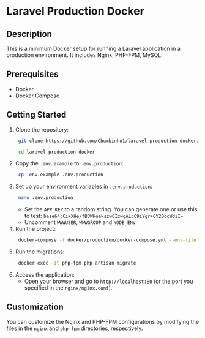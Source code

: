 # Laravel Production Docker

## Description
This is a minimum Docker setup for running a Laravel application in a production environment. It includes Nginx, PHP-FPM, MySQL.

## Prerequisites
- Docker
- Docker Compose

## Getting Started 
1. Clone the repository:
   ```bash
    git clone https://github.com/Chumbinho1/laravel-production-docker.git
   
    cd laravel-production-docker
    ```
2. Copy the `.env.example` to `.env.production`:
   ```bash
    cp .env.example .env.production
   ```
3. Set up your environment variables in `.env.production`:
   ```bash
    nano .env.production
   ```
   - Set the `APP_KEY` to a random string. You can generate one or use this to test: `base64:Ci+XHe/fB3WHoakszw6IzwgALcC9iYgr+6Y20qcWdiI=`
   - Uncomment `WWWUSER`, `WWWGROUP` and `NODE_ENV`
4. Run the project:
   ```bash
    docker-compose -f docker/production/docker-compose.yml --env-file .env.production up --build 
   ```
5. Run the migrations:
   ```bash
    docker exec -it php-fpm php artisan migrate
   ```
6. Access the application:
   - Open your browser and go to `http://localhost:80` (or the port you specified in the `nginx/nginx.conf`).

## Customization
You can customize the Nginx and PHP-FPM configurations by modifying the files in the `nginx` and `php-fpm` directories, respectively.
